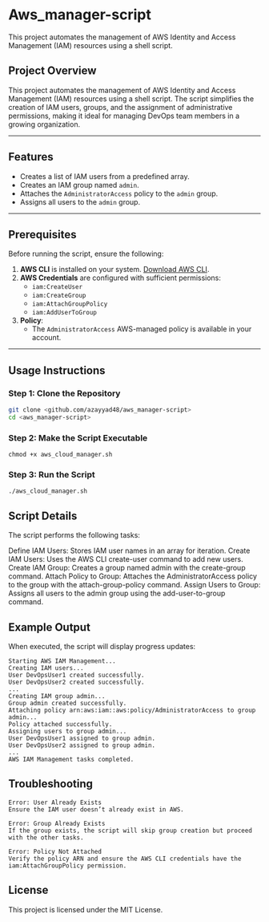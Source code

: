 # Aws_manager-script
This project automates the management of AWS Identity and Access Management (IAM) resources using a shell script.

## Project Overview
This project automates the management of AWS Identity and Access Management (IAM) resources using a shell script. The script simplifies the creation of IAM users, groups, and the assignment of administrative permissions, making it ideal for managing DevOps team members in a growing organization.

---

## Features
- Creates a list of IAM users from a predefined array.
- Creates an IAM group named `admin`.
- Attaches the `AdministratorAccess` policy to the `admin` group.
- Assigns all users to the `admin` group.

---

## Prerequisites
Before running the script, ensure the following:

1. **AWS CLI** is installed on your system. [Download AWS CLI](https://aws.amazon.com/cli/).
2. **AWS Credentials** are configured with sufficient permissions:
   - `iam:CreateUser`
   - `iam:CreateGroup`
   - `iam:AttachGroupPolicy`
   - `iam:AddUserToGroup`
3. **Policy**:
   - The `AdministratorAccess` AWS-managed policy is available in your account.

---

## Usage Instructions

### Step 1: Clone the Repository
```bash
git clone <github.com/azayyad48/aws_manager-script>
cd <aws_manager-script> 
```

### Step 2: Make the Script Executable
```
chmod +x aws_cloud_manager.sh
```
### Step 3: Run the Script
```
./aws_cloud_manager.sh
```

## Script Details

The script performs the following tasks:

  Define IAM Users: Stores IAM user names in an array for iteration.
  Create IAM Users: Uses the AWS CLI create-user command to add new users.
  Create IAM Group: Creates a group named admin with the create-group command.
  Attach Policy to Group: Attaches the AdministratorAccess policy to the group with the attach-group-policy command.
  Assign Users to Group: Assigns all users to the admin group using the add-user-to-group command.


## Example Output

When executed, the script will display progress updates:
```
Starting AWS IAM Management...
Creating IAM users...
User DevOpsUser1 created successfully.
User DevOpsUser2 created successfully.
...
Creating IAM group admin...
Group admin created successfully.
Attaching policy arn:aws:iam::aws:policy/AdministratorAccess to group admin...
Policy attached successfully.
Assigning users to group admin...
User DevOpsUser1 assigned to group admin.
User DevOpsUser2 assigned to group admin.
...
AWS IAM Management tasks completed.

```

## Troubleshooting

    Error: User Already Exists
    Ensure the IAM user doesn’t already exist in AWS.

    Error: Group Already Exists
    If the group exists, the script will skip group creation but proceed with the other tasks.

    Error: Policy Not Attached
    Verify the policy ARN and ensure the AWS CLI credentials have the iam:AttachGroupPolicy permission.

## License

This project is licensed under the MIT License.
